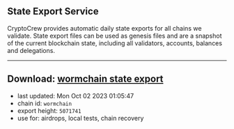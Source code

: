 ## State Export Service
CryptoCrew provides automatic daily state exports for all chains we validate. State export files can be used as genesis files and are a snapshot of the current blockchain state, including all validators, accounts, balances and delegations.

---
**Download: [wormchain state export](https://dl.ccvalidators.com/SERVICE/wormchain/wormchain_export_5071741.json)**
---

- last updated: Mon Oct 02 2023 01:05:47
- chain id: `wormchain`
- export height: `5071741`
- use for: airdrops, local tests, chain recovery

